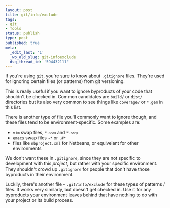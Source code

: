 ```yaml
---
layout: post
title: git/info/exclude
tags:
- git
- Tools
status: publish
type: post
published: true
meta:
  _edit_last: '1'
  _wp_old_slug: git-infoexclude
  dsq_thread_id: '594432111'
---
```

If you're using <code>git</code>, you're sure to know about <code>.gitignore</code> files. They're used for ignoring certain files (or patterns) from git versioning.

This is really useful if you want to ignore byproducts of your code that shouldn't be checked in. Common candidates are <code>build/</code> or <code>dist/</code> directories   but its also very common to see things like <code>coverage/</code> or <code>*.gem</code> in this list.

There is another type of file you'll commonly want to ignore though, and these files tend to be environment-specific. Some examples are:
<ul>
	<li><code>vim</code> swap files, <code>*.swo</code> and <code>*.swp</code></li>
	<li><code>emacs</code> swap files <code>~*</code> or <code>.#*</code></li>
	<li>files like <code>nbproject.xml</code> for Netbeans, or equivelant for other environments</li>
</ul>
We don't want these in <code>.gitignore</code>, since they are not specific to development with this <em>project</em>, but rather with your specific environment. They shouldn't crowd up <code>.gitignore</code> for people that don't have those byproducts in their environment.

Luckily, there's another file - <code>.git/info/exclude</code> for these types of patterns / files. It works very similarly, but doesn't get checked in. Use it for any byproducts your environment leaves behind that have nothing to do with your project or its build process.
